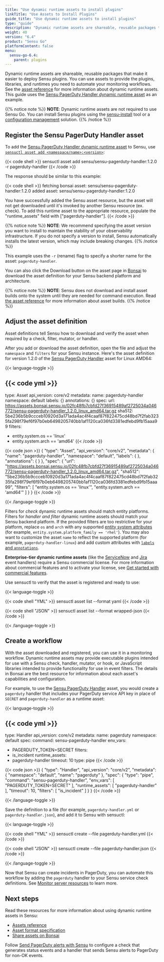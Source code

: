 ```yaml
---
title: "Use dynamic runtime assets to install plugins"
linkTitle: "Use Assets to Install Plugins"
guide_title: "Use dynamic runtime assets to install plugins"
type: "guide"
description: "Dynamic runtime assets are shareable, reusable packages that make it easier to deploy Sensu plugins. You can use assets to provide the plugins, libraries, and runtimes you need to power your monitoring workflows. Read the guide to get started using dynamic runtime assets."
weight: 40
version: "6.4"
product: "Sensu Go"
platformContent: false
menu: 
  sensu-go-6.4:
    parent: plugins
---
```


Dynamic runtime assets are shareable, reusable packages that make it easier to deploy Sensu plugins.
You can use assets to provide the plugins, libraries, and runtimes you need to automate your monitoring workflows.
See the [asset reference][1] for more information about dynamic runtime assets.
This guide uses the [Sensu PagerDuty Handler dynamic runtime asset][7] as an example.

{{% notice note %}}
**NOTE**: Dynamic runtime assets are not required to use Sensu Go.
You can install Sensu plugins using the [sensu-install](../install-plugins#install-plugins-with-the-sensu-install-tool) tool or a [configuration management](../../operations/deploy-sensu/configuration-management/) solution.
{{% /notice %}}

## Register the Sensu PagerDuty Handler asset

To add the [Sensu PagerDuty Handler dynamic runtime asset][7] to Sensu, use [`sensuctl asset add <namespace/name>:<version>`][6]:

{{< code shell >}}
sensuctl asset add sensu/sensu-pagerduty-handler:1.2.0 -r pagerduty-handler
{{< /code >}}

The response should be similar to this example:

{{< code shell >}}
fetching bonsai asset: sensu/sensu-pagerduty-handler:1.2.0
added asset: sensu/sensu-pagerduty-handler:1.2.0

You have successfully added the Sensu asset resource, but the asset will not get downloaded until
it's invoked by another Sensu resource (ex. check). To add this runtime asset to the appropriate
resource, populate the "runtime_assets" field with ["pagerduty-handler"].
{{< /code >}}

{{% notice note %}}
**NOTE**: We recommend specifying the asset version you want to install to maintain the stability of your observability infrastructure.
If you do not specify a version to install, Sensu automatically installs the latest version, which may include breaking changes.
{{% /notice %}}

This example uses the `-r` (rename) flag to specify a shorter name for the asset: `pagerduty-handler`.

You can also click the Download button on the asset page in [Bonsai][7] to download the asset definition for your Sensu backend platform and architecture.

{{% notice note %}}
**NOTE**: Sensu does not download and install asset builds onto the system until they are needed for command execution.
Read [the asset reference](../assets#dynamic-runtime-asset-builds) for more information about asset builds.
{{% /notice %}}

## Adjust the asset definition

Asset definitions tell Sensu how to download and verify the asset when required by a check, filter, mutator, or handler.

After you add or download the asset definition, open the file and adjust the `namespace` and `filters` for your Sensu instance.
Here's the asset definition for version 1.2.0 of the [Sensu PagerDuty Handler][7] asset for Linux AMD64:

{{< language-toggle >}}

{{< code yml >}}
---
type: Asset
api_version: core/v2
metadata:
  name: pagerduty-handler
  namespace: default
  labels: {}
  annotations: {}
spec:
  url: https://assets.bonsai.sensu.io/02fc48fb7cbfd27f36915489af2725034a046772/sensu-pagerduty-handler_1.2.0_linux_amd64.tar.gz
  sha512: 5be236b5b9ccceb10920d3a171ada4ac4f4caaf87f822475cd48bd7f2fab3235fa298f79ef6f97b0eb6498205740bb1af1120ca036fd3381edfebd9fb15aaa99
  filters:
  - entity.system.os == 'linux'
  - entity.system.arch == 'amd64'
{{< /code >}}

{{< code json >}}
{
  "type": "Asset",
  "api_version": "core/v2",
  "metadata": {
    "name": "pagerduty-handler",
    "namespace": "default",
    "labels": {
    },
    "annotations": {
    }
  },
  "spec": {
    "url": "https://assets.bonsai.sensu.io/02fc48fb7cbfd27f36915489af2725034a046772/sensu-pagerduty-handler_1.2.0_linux_amd64.tar.gz",
    "sha512": "5be236b5b9ccceb10920d3a171ada4ac4f4caaf87f822475cd48bd7f2fab3235fa298f79ef6f97b0eb6498205740bb1af1120ca036fd3381edfebd9fb15aaa99",
    "filters": [
      "entity.system.os == 'linux'",
      "entity.system.arch == 'amd64'"
    ]
  }
}
{{< /code >}}

{{< /language-toggle >}}

Filters for _check_ dynamic runtime assets should match entity platforms.
Filters for _handler and filter_ dynamic runtime assets should match your Sensu backend platform.
If the provided filters are too restrictive for your platform, replace `os` and `arch` with any supported [entity system attributes][4] (for example, `entity.system.platform_family == 'rhel'`).
You may also want to customize the asset `name` to reflect the supported platform (for example, `pagerduty-handler-linux`) and add custom attributes with [`labels` and `annotations`][5].

**Enterprise-tier dynamic runtime assets** (like the [ServiceNow][10] and [Jira][11] event handlers) require a Sensu commercial license.
For more information about commercial features and to activate your license, see [Get started with commercial features][12].

Use sensuctl to verify that the asset is registered and ready to use:

{{< language-toggle >}}

{{< code shell "YML" >}}
sensuctl asset list --format yaml
{{< /code >}}

{{< code shell "JSON" >}}
sensuctl asset list --format wrapped-json
{{< /code >}}

{{< /language-toggle >}}

## Create a workflow

With the asset downloaded and registered, you can use it in a monitoring workflow.
Dynamic runtime assets may provide executable plugins intended for use with a Sensu check, handler, mutator, or hook, or JavaScript libraries intended to provide functionality for use in event filters.
The details in Bonsai are the best resource for information about each asset's capabilities and configuration.

For example, to use the [Sensu PagerDuty Handler][7] asset, you would create a `pagerduty` handler that includes your PagerDuty service API key in place of `SECRET` and `pagerduty-handler` as a runtime asset:

{{< language-toggle >}}

{{< code yml >}}
---
type: Handler
api_version: core/v2
metadata:
  name: pagerduty
  namespace: default
spec:
  command: sensu-pagerduty-handler
  env_vars:
  - PAGERDUTY_TOKEN=SECRET
  filters:
  - is_incident
  runtime_assets:
  - pagerduty-handler
  timeout: 10
  type: pipe
{{< /code >}}

{{< code json >}}
{
  "type": "Handler",
  "api_version": "core/v2",
  "metadata": {
    "namespace": "default",
    "name": "pagerduty"
  },
  "spec": {
    "type": "pipe",
    "command": "sensu-pagerduty-handler",
    "env_vars": [
      "PAGERDUTY_TOKEN=SECRET"
    ],
    "runtime_assets": [
      "pagerduty-handler"
    ],
    "timeout": 10,
    "filters": [
      "is_incident"
    ]
  }
}
{{< /code >}}

{{< /language-toggle >}}

Save the definition to a file (for example, `pagerduty-handler.yml` or `pagerduty-handler.json`), and add it to Sensu with sensuctl:

{{< language-toggle >}}

{{< code shell "YML" >}}
sensuctl create --file pagerduty-handler.yml
{{< /code >}}

{{< code shell "JSON" >}}
sensuctl create --file pagerduty-handler.json
{{< /code >}}

{{< /language-toggle >}}

Now that Sensu can create incidents in PagerDuty, you can automate this workflow by adding the `pagerduty` handler to your Sensu service check definitions.
See [Monitor server resources][13] to learn more.

## Next steps

Read these resources for more information about using dynamic runtime assets in Sensu:

- [Assets reference][1]
- [Asset format specification][14]
- [Share assets on Bonsai][15]

Follow [Send PagerDuty alerts with Sensu][8] to configure a check that generates status events and a handler that sends Sensu alerts to PagerDuty for non-OK events.


[1]: ../assets/
[2]: #create-an-asset
[3]: https://bonsai.sensu.io
[4]: ../../observability-pipeline/observe-entities/entities/#system-attributes
[5]: ../assets#metadata-attributes
[6]: ../../sensuctl/sensuctl-bonsai/#install-dynamic-runtime-asset-definitions
[7]: https://bonsai.sensu.io/assets/sensu/sensu-pagerduty-handler
[8]: ../../observability-pipeline/observe-process/send-pagerduty-alerts/
[10]: https://bonsai.sensu.io/assets/sensu/sensu-servicenow-handler
[11]: https://bonsai.sensu.io/assets/sensu/sensu-jira-handler
[12]: ../../commercial/
[13]: ../../observability-pipeline/observe-schedule/monitor-server-resources/
[14]: ../assets#dynamic-runtime-asset-format-specification
[15]: ../assets#share-an-asset-on-bonsai
[16]: https://bonsai.sensu.io
